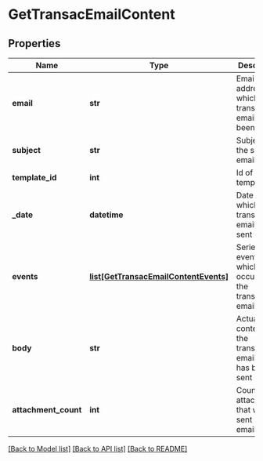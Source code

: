 # GetTransacEmailContent

## Properties
Name | Type | Description | Notes
------------ | ------------- | ------------- | -------------
**email** | **str** | Email address to which transactional email has been sent | 
**subject** | **str** | Subject of the sent email | 
**template_id** | **int** | Id of the template | [optional] 
**_date** | **datetime** | Date on which transactional email was sent | 
**events** | [**list[GetTransacEmailContentEvents]**](GetTransacEmailContentEvents.md) | Series of events which occurred on the transactional email | 
**body** | **str** | Actual content of the transactional email that has been sent | 
**attachment_count** | **int** | Count of the attachments that were sent in the email | 

[[Back to Model list]](../README.md#documentation-for-models) [[Back to API list]](../README.md#documentation-for-api-endpoints) [[Back to README]](../README.md)


